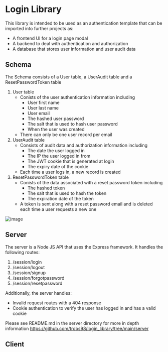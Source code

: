 # Login Library

This library is intended to be used as an authentication template that can be imported into further projects as:  
- A frontend UI for a login page modal
- A backend to deal with authentication and authorization
- A database that stores user information and user audit data

## Schema
The Schema consists of a User table, a UserAudit table and a ResetPasswordToken table
1. User table
    - Conists of the user authentication information including
        - User first name
        - User last name
        - User email
        - The hashed user password
        - The salt that is used to hash user password
        - When the user was created
    - There can only be one user record per email
2. UserAudit table
    - Consists of audit data and authorization information including
        - The date the user logged in 
        - The IP the user logged in from
        - The JWT cookie that is generated at login
        - The expiry date of the cookie   
    - Each time a user logs in, a new record is created
3. ResetPasswordToken table
    - Conists of the data associated with a reset password token including
        - The hashed token
        - The salt that is used to hash the token
        - The expiration date of the token
    - A token is sent along with a reset password email and is deleted each time a user requests a new one  

![image](https://user-images.githubusercontent.com/45018105/212144874-9a642c87-76ed-4e00-baa9-d6942fd3380f.png)

## Server

The server is a Node JS API that uses the Express framework. It handles the following routes: 
1. /session/login    
2. /session/logout
3. /session/signup
4. /session/forgotpassword
5. /session/resetpassword

Additionally, the server handles:
- Invalid request routes with a 404 response
- Cookie authentication to verify the user has logged in and has a valid cookie

Please see README.md in the server directory for more in depth information https://github.com/trobs98/login_library/tree/main/server 

## Client


